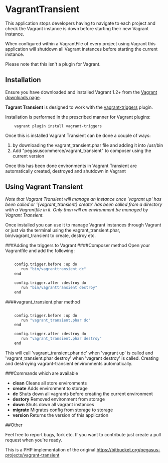 # VagrantTransient

This application stops developers having to navigate to each project and check the Vagrant instance is down before starting their new Vagrant instance.

When configured within a VagrantFile of every project using Vagrant this application will shutdown all Vagrant instances before starting the current instance.

Please note that this isn't a plugin for Vagrant.

## Installation

Ensure you have downloaded and installed Vagrant 1.2+ from the
[Vagrant downloads page](http://downloads.vagrantup.com/).

__Tagrant Transient__ is designed to work with the [vagrant-triggers](https://github.com/emyl/Vagrant-triggers) plugin.

Installation is performed in the prescribed manner for Vagrant plugins:

        vagrant plugin install vagrant-triggers

Once this is installed Vagrant Transient can be done a couple of ways:

1. by downloading the vagrant_transient.phar file and adding it into /usr/bin
2. Add "pegasuscommerce/vagrant_transient" to composer using the current version

Once this has been done environments in Vagrant Transient are automatically created, destroyed and shutdown in Vagrant

## Using Vagrant Transient
*Note that Vagrant Transient will manage an instance once 'vagrant up' has been called or '{vagrant_transient} create' has been called from a directory with a Vagrantfile in it. Only then will an environment be managed by Vagrant Transient.*

Once installed you can use it to manage Vagrant instances through Vagrant or just via the terminal using the vagrant\_transient.phar, bin/vagrant\_transient to create, destroy etc.

###Adding the triggers to Vagrant
####Composer method
Open your Vagrantfile and add the following:

```bash
    
    config.trigger.before :up do
       run "bin/vagranttransient dc"
    end

    config.trigger.after :destroy do
       run "bin/vagranttransient destroy"
    end
```

####vagrant_transient.phar method

```bash

    config.trigger.before :up do
       run "vagrant_transient.phar dc"
    end

    config.trigger.after :destroy do
       run "vagrant_transient.phar destroy"
    end
```

This will call 'vagrant_transient.phar dc' when 'vagrant up' is called and
'vagrant_transient.phar destroy' when 'vagrant destroy' is called. Creating and
destroying vagrant-transient environments automatically.

###Commands which are available

* __clean__    Cleans all store environments
* __create__   Adds environment to storage
* __dc__       Shuts down all vagrants before creating the current environment
* __destory__  Removed environment from storage
* __down__     Shuts down all vagrant instances
* __migrate__  Migrates config from storage to storage
* __version__  Returns the version of this application


##Other

Feel free to report bugs, fork etc. If you want to contribute just create a pull request when you're ready.

This is a PHP implementation of the original https://bitbucket.org/pegasus-projects/vagrant-transient